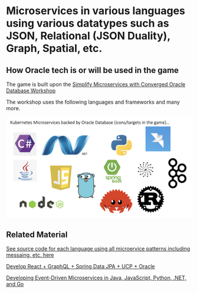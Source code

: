 # Microservices in various languages using various datatypes such as JSON, Relational (JSON Duality), Graph, Spatial, etc.


## How Oracle tech is or will be used in the game

The game is built upon the [Simplify Microservices with Converged Oracle Database Workshop](https://apexapps.oracle.com/pls/apex/r/dbpm/livelabs/view-workshop?wid=637)

The workshop uses the following languages and frameworks and many more.

![](https://github.com/paulparkinson/podsofkon/blob/main/doc/images/languagesandframeworks.png)

## Related Material

[See source code for each language using all microervice patterns including messaing, etc. here](https://github.com/oracle/microservices-datadriven)

[Develop React + GraphQL + Spring Data JPA + UCP + Oracle](https://medium.com/oracledevs/develop-react-graphql-spring-boot-data-jpa-ucp-oracle-dcb7c4d3b1d4)

[Developing Event-Driven Microservices in Java, JavaScript, Python, .NET, and Go](https://paul-parkinson.medium.com/developing-event-driven-microservices-in-java-javascript-python-net-and-go-a60bb9064ab)

